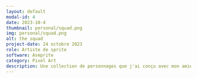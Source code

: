 ```yaml
---
layout: default
modal-id: 4
date: 2023-10-4
thumbnail: personal/squad.png
img: personal/squad.png
alt: the squad
project-date: 24 octobre 2023
role: Artiste de sprite
software: Aseprite
category: Pixel Art
description: Une collection de personnages que j'ai conçu avec mon amie et dessiné.
---
```

